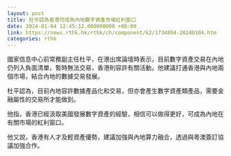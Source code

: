 ```yaml
---
layout: post
title: 杜平認為香港可成為內地數字資產市場紅利窗口
date: 2024-01-04 12:45:12.000000000 +08:00
link: https://news.rthk.hk/rthk/ch/component/k2/1734894-20240104.htm
categories: rthk
---
```


國家信息中心前常務副主任杜平，在港出席論壇時表示，目前數字資產交易在內地仍列入負面清單，暫時無法交易，香港則容許有關活動。他建議打通香港與內地兩個市場，結合內地的數據交易發展。

杜平認為，目前內地容許數據產品化和交易，但亦會產生數字資產類產品，需要金融屬性的交易所才能做到。

他指，香港已經汲取美國發展數字資產的經驗，相信可以做得更好，可成為內地在有關市場的紅利窗口。

他又說，香港有人才及輕資產優勢，建議加強與內地算力融合，透過與粵澳簽訂協議加強合作。
